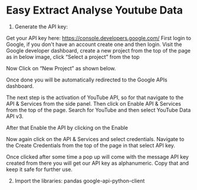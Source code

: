 # Easy Extract Analyse Youtube Data
1. Generate the API key:

Get your API key here: https://console.developers.google.com/
First login to Google, if you don't have an account create one and then login.
Visit the Google developer dashboard, create a new project from the top of the page as in below image, click “Select a project” from the top

 

Now Click on “New Project” as shown below.

 

Once done you will be automatically redirected to the Google APIs dashboard.
 
The next step is the activation of YouTube API, so for that navigate to the API & Services from the side panel.
Then click on Enable API & Services from the top of the page.
Search for YouTube and then select YouTube Data API v3.    

 

After that Enable the API by clicking on the Enable

 

Now again click on the API & Services and select credentials. Navigate to the Create Credentials from the top of the page in that select API key.

 

Once clicked after some time a pop up will come with the message API key created from there you will get our API key as alphanumeric. Copy that and keep it safe for further use.

 

2. Import the libraries:
pandas
google-api-python-client
 

